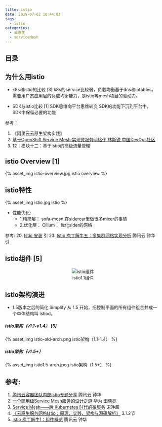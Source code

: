 ```yaml
---
title: istio
date: 2019-07-02 10:44:03
tags:
  - istio
categories: 
  - 云原生
  - serviceMesh  
---
```


<p></p>
<!-- more -->

## 目录
<!-- toc -->

##  为什么用istio
+ k8s和istio的比较 [3]
  k8s的service比较弱，负载均衡基于dns和iptables。
  需要用户态应用层的负载均衡能力，是istio等mesh项目的驱动力。

+ SDK与istio比较 [1]
  SDK思维向平台思维转变
  SDK的功能下沉到平台中， SDK中保留必要的功能

参考：
1. 《阿里云云原生架构实践》
2. [基于OpenShift Service Mesh 实现微服务网格化 林斯锐 中国DevOps社区](https://www.bilibili.com/video/BV1V64y1r7oU?spm_id_from=333.880.my_history.page.click&vd_source=f6e8c1128f9f264c5ab8d9411a644036)
3. 12丨模块十二：基于Istio的高级流量管理

##  istio Overview [1]
{% asset_img  istio-overview.jpg  istio overview %}


##  istio特性
{% asset_img  istio.jpg  istio %}

+ 性能优化:
  - 1.精简层：  sofa-mosn 在sidercar里做很多mixer的事情
  - 2.优化层：  Cilium： 优化sider的网络

参考:
20. [Istio 安装](https://jimmysong.io/istio-handbook/setup/istio-installation.html)  引
23. [Istio 庖丁解牛五：多集群网格实现分析](https://mp.weixin.qq.com/s/fSklull_8OfpdCtdwbXx9A)  腾讯云 钟华 引


##  istio组件 [5]
<div style="text-align: center;">

![istio组件](https://user-images.githubusercontent.com/5608425/64623495-a3debd80-d41b-11e9-9599-c8c25a7153b9.jpg)  
istio1.1组件
</div>


## istio架构演进

+ 1.5版本之后的简化 Simplify
  从 1.5 开始，把控制平面的所有组件组合并成一个单体结构叫 istiod。

##### istio架构（v1.1-v1.4） [5]
{% asset_img  istio-old-arch.png  istio架构（1.1-1.4） %}

##### istio架构（v1.5+） 
{% asset_img  istio1.5-arch.jpeg  istio架构（1.5+） %}

## 参考:
1. [腾讯云容器团队内部Istio专题分享](https://mp.weixin.qq.com/s/NjMncH84uEl_PywOFFMlFA) 腾讯云 钟华
2. [一个商用级Service Mesh服务的设计之道](https://blog.csdn.net/karamos/article/details/80133231)  华为 田晓亮
3. [Service Mesh——后 Kubernetes 时代的微服务](http://www.servicemesher.com/blog/service-mesh-the-microservices-in-post-kubernetes-era/) 宋净超 
4. [《云原生服务网格Istio：原理、实践、架构与源码解析》](https://item.jd.com/12538407.html) 3.1.2节
5. [Istio 庖丁解牛1：组件概览](https://mp.weixin.qq.com/s/VwqxrZsVmn4a5PcVckaLxA)  腾讯云 钟华





  
